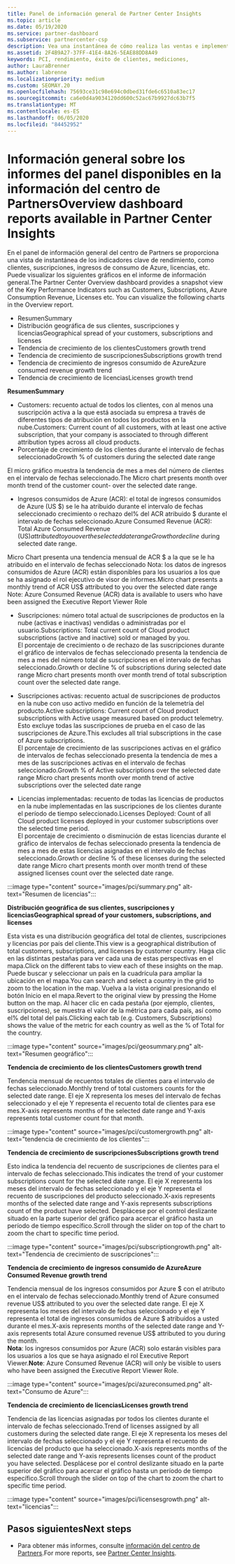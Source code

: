 ```yaml
---
title: Panel de información general de Partner Center Insights
ms.topic: article
ms.date: 05/19/2020
ms.service: partner-dashboard
ms.subservice: partnercenter-csp
description: Vea una instantánea de cómo realiza las ventas e implementación, el crecimiento de los clientes y el crecimiento de los ingresos con licencias, suscripciones y consumo de Azure.
ms.assetid: 2F4B9A27-37FF-41E4-8A26-5EAE88DD8A49
keywords: PCI, rendimiento, éxito de clientes, mediciones,
author: LauraBrenner
ms.author: labrenne
ms.localizationpriority: medium
ms.custom: SEOMAY.20
ms.openlocfilehash: 75693ce31c98e694c0dbed31fde6c6510a83ec17
ms.sourcegitcommit: ca6e0d4a9034120dd600c52ac67b9927dc63b7f5
ms.translationtype: MT
ms.contentlocale: es-ES
ms.lasthandoff: 06/05/2020
ms.locfileid: "84452952"
---
```

# <a name="overview-dashboard-reports-available-in-partner-center-insights"></a><span data-ttu-id="26e40-104">Información general sobre los informes del panel disponibles en la información del centro de Partners</span><span class="sxs-lookup"><span data-stu-id="26e40-104">Overview dashboard reports available in Partner Center Insights</span></span>
 
<span data-ttu-id="26e40-105">En el panel de información general del centro de Partners se proporciona una vista de instantánea de los indicadores clave de rendimiento, como clientes, suscripciones, ingresos de consumo de Azure, licencias, etc. Puede visualizar los siguientes gráficos en el informe de información general.</span><span class="sxs-lookup"><span data-stu-id="26e40-105">The Partner Center Overview dashboard provides a snapshot view of the Key Performance Indicators such as Customers, Subscriptions, Azure Consumption Revenue, Licenses etc. You can visualize the following charts in the Overview report.</span></span> 

- <span data-ttu-id="26e40-106">Resumen</span><span class="sxs-lookup"><span data-stu-id="26e40-106">Summary</span></span>  
- <span data-ttu-id="26e40-107">Distribución geográfica de sus clientes, suscripciones y licencias</span><span class="sxs-lookup"><span data-stu-id="26e40-107">Geographical spread of your customers, subscriptions and licenses</span></span>  
- <span data-ttu-id="26e40-108">Tendencia de crecimiento de los clientes</span><span class="sxs-lookup"><span data-stu-id="26e40-108">Customers growth trend</span></span> 
- <span data-ttu-id="26e40-109">Tendencia de crecimiento de suscripciones</span><span class="sxs-lookup"><span data-stu-id="26e40-109">Subscriptions growth trend</span></span> 
- <span data-ttu-id="26e40-110">Tendencia de crecimiento de ingresos consumido de Azure</span><span class="sxs-lookup"><span data-stu-id="26e40-110">Azure consumed revenue growth trend</span></span> 
- <span data-ttu-id="26e40-111">Tendencia de crecimiento de licencias</span><span class="sxs-lookup"><span data-stu-id="26e40-111">Licenses growth trend</span></span> 

<span data-ttu-id="26e40-112">**Resumen**</span><span class="sxs-lookup"><span data-stu-id="26e40-112">**Summary**</span></span>

- <span data-ttu-id="26e40-113">Customers: recuento actual de todos los clientes, con al menos una suscripción activa a la que está asociada su empresa a través de diferentes tipos de atribución en todos los productos en la nube.</span><span class="sxs-lookup"><span data-stu-id="26e40-113">Customers: Current count of all customers, with at least one active subscription, that your company is associated to through different attribution types across all cloud products.</span></span> 
- <span data-ttu-id="26e40-114">Porcentaje de crecimiento de los clientes durante el intervalo de fechas seleccionado</span><span class="sxs-lookup"><span data-stu-id="26e40-114">Growth % of customers during the selected date range</span></span> 

<span data-ttu-id="26e40-115">El micro gráfico muestra la tendencia de mes a mes del número de clientes en el intervalo de fechas seleccionado.</span><span class="sxs-lookup"><span data-stu-id="26e40-115">The Micro chart presents month over month trend of the customer count-  over the selected date range.</span></span> 

 
- <span data-ttu-id="26e40-116">Ingresos consumidos de Azure (ACR): el total de ingresos consumidos de Azure (US $) se le ha atribuido durante el intervalo de fechas seleccionado crecimiento o rechazo del% del ACR atribuido $ durante el intervalo de fechas seleccionado.</span><span class="sxs-lookup"><span data-stu-id="26e40-116">Azure Consumed Revenue (ACR): Total Azure Consumed Revenue (US$) attributed to you over the selected date range Growth or decline % of attributed ACR US$ during selected date range.</span></span>

<span data-ttu-id="26e40-117">Micro Chart presenta una tendencia mensual de ACR $ a la que se le ha atribuido en el intervalo de fechas seleccionado Nota: los datos de ingresos consumidos de Azure (ACR) están disponibles para los usuarios a los que se ha asignado el rol ejecutivo de visor de informes.</span><span class="sxs-lookup"><span data-stu-id="26e40-117">Micro chart presents a monthly trend of ACR US$ attributed to you over the selected date range Note: Azure Consumed Revenue (ACR) data is available to users who have been assigned the Executive Report Viewer Role</span></span> 
 
- <span data-ttu-id="26e40-118">Suscripciones: número total actual de suscripciones de productos en la nube (activas e inactivas) vendidas o administradas por el usuario.</span><span class="sxs-lookup"><span data-stu-id="26e40-118">Subscriptions: Total current count of Cloud product subscriptions (active and inactive) sold or managed by you.</span></span>  
<span data-ttu-id="26e40-119">El porcentaje de crecimiento o de rechazo de las suscripciones durante el gráfico de intervalos de fechas seleccionado presenta la tendencia de mes a mes del número total de suscripciones en el intervalo de fechas seleccionado.</span><span class="sxs-lookup"><span data-stu-id="26e40-119">Growth or decline % of subscriptions during selected date range Micro chart presents month over month trend of total subscription count over the selected date range.</span></span> 
 
- <span data-ttu-id="26e40-120">Suscripciones activas: recuento actual de suscripciones de productos en la nube con uso activo medido en función de la telemetría del producto.</span><span class="sxs-lookup"><span data-stu-id="26e40-120">Active subscriptions: Current count of Cloud product subscriptions with Active usage measured based on product telemetry.</span></span> <span data-ttu-id="26e40-121">Esto excluye todas las suscripciones de prueba en el caso de las suscripciones de Azure.</span><span class="sxs-lookup"><span data-stu-id="26e40-121">This excludes all trial subscriptions in the case of Azure subscriptions.</span></span>  
<span data-ttu-id="26e40-122">El porcentaje de crecimiento de las suscripciones activas en el gráfico de intervalos de fechas seleccionado presenta la tendencia de mes a mes de las suscripciones activas en el intervalo de fechas seleccionado.</span><span class="sxs-lookup"><span data-stu-id="26e40-122">Growth % of Active subscriptions over the selected date range Micro chart presents month over month trend of active subscriptions over the selected date range</span></span> 
 
- <span data-ttu-id="26e40-123">Licencias implementadas: recuento de todas las licencias de productos en la nube implementadas en las suscripciones de los clientes durante el período de tiempo seleccionado.</span><span class="sxs-lookup"><span data-stu-id="26e40-123">Licenses Deployed: Count of all Cloud product licenses deployed in your customer subscriptions over the selected time period.</span></span>  
<span data-ttu-id="26e40-124">El porcentaje de crecimiento o disminución de estas licencias durante el gráfico de intervalos de fechas seleccionado presenta la tendencia de mes a mes de estas licencias asignadas en el intervalo de fechas seleccionado.</span><span class="sxs-lookup"><span data-stu-id="26e40-124">Growth or decline % of these licenses during the selected date range Micro chart presents month over month trend of these assigned licenses count over the selected date range.</span></span>

:::image type="content" source="images/pci/summary.png" alt-text="Resumen de licencias":::

<span data-ttu-id="26e40-126">**Distribución geográfica de sus clientes, suscripciones y licencias**</span><span class="sxs-lookup"><span data-stu-id="26e40-126">**Geographical spread of your customers, subscriptions, and licenses**</span></span> 

<span data-ttu-id="26e40-127">Esta vista es una distribución geográfica del total de clientes, suscripciones y licencias por país del cliente.</span><span class="sxs-lookup"><span data-stu-id="26e40-127">This view is a geographical distribution of total customers, subscriptions, and licenses by customer country.</span></span> <span data-ttu-id="26e40-128">Haga clic en las distintas pestañas para ver cada una de estas perspectivas en el mapa.</span><span class="sxs-lookup"><span data-stu-id="26e40-128">Click on the different tabs to view each of these insights on the map.</span></span> <span data-ttu-id="26e40-129">Puede buscar y seleccionar un país en la cuadrícula para ampliar la ubicación en el mapa.</span><span class="sxs-lookup"><span data-stu-id="26e40-129">You can search and select a country in the grid to zoom to the location in the map.</span></span> <span data-ttu-id="26e40-130">Vuelva a la vista original presionando el botón Inicio en el mapa.</span><span class="sxs-lookup"><span data-stu-id="26e40-130">Revert to the original view by pressing the Home button on the map.</span></span> <span data-ttu-id="26e40-131">Al hacer clic en cada pestaña (por ejemplo, clientes, suscripciones), se muestra el valor de la métrica para cada país, así como el% del total del país.</span><span class="sxs-lookup"><span data-stu-id="26e40-131">Clicking each tab (e.g. Customers, Subscriptions) shows the value of the metric for each country as well as the % of Total for the country.</span></span>  

:::image type="content" source="images/pci/geosummary.png" alt-text="Resumen geográfico":::

<span data-ttu-id="26e40-133">**Tendencia de crecimiento de los clientes**</span><span class="sxs-lookup"><span data-stu-id="26e40-133">**Customers growth trend**</span></span>

<span data-ttu-id="26e40-134">Tendencia mensual de recuentos totales de clientes para el intervalo de fechas seleccionado.</span><span class="sxs-lookup"><span data-stu-id="26e40-134">Monthly trend of total customers counts for the selected date range.</span></span> <span data-ttu-id="26e40-135">El eje X representa los meses del intervalo de fechas seleccionado y el eje Y representa el recuento total de clientes para ese mes.</span><span class="sxs-lookup"><span data-stu-id="26e40-135">X-axis represents months of the selected date range and Y-axis represents total customer count for that month.</span></span> 

:::image type="content" source="images/pci/customergrowth.png" alt-text="tendencia de crecimiento de los clientes":::

<span data-ttu-id="26e40-137">**Tendencia de crecimiento de suscripciones**</span><span class="sxs-lookup"><span data-stu-id="26e40-137">**Subscriptions growth trend**</span></span>

<span data-ttu-id="26e40-138">Esto indica la tendencia del recuento de suscripciones de clientes para el intervalo de fechas seleccionado.</span><span class="sxs-lookup"><span data-stu-id="26e40-138">This indicates the trend of your customer subscriptions count for the selected date range.</span></span> <span data-ttu-id="26e40-139">El eje X representa los meses del intervalo de fechas seleccionado y el eje Y representa el recuento de suscripciones del producto seleccionado.</span><span class="sxs-lookup"><span data-stu-id="26e40-139">X-axis represents months of the selected date range and Y-axis represents subscriptions count of the product have selected.</span></span> <span data-ttu-id="26e40-140">Desplácese por el control deslizante situado en la parte superior del gráfico para acercar el gráfico hasta un período de tiempo específico.</span><span class="sxs-lookup"><span data-stu-id="26e40-140">Scroll through the slider on top of the chart to zoom the chart to specific time period.</span></span> 

:::image type="content" source="images/pci/subscriptiongrowth.png" alt-text="Tendencia de crecimiento de suscripciones":::

<span data-ttu-id="26e40-142">**Tendencia de crecimiento de ingresos consumido de Azure**</span><span class="sxs-lookup"><span data-stu-id="26e40-142">**Azure Consumed Revenue growth trend**</span></span>

<span data-ttu-id="26e40-143">Tendencia mensual de los ingresos consumidos por Azure $ con el atributo en el intervalo de fechas seleccionado.</span><span class="sxs-lookup"><span data-stu-id="26e40-143">Monthly trend of Azure consumed revenue US$ attributed to you over the selected date range.</span></span> <span data-ttu-id="26e40-144">El eje X representa los meses del intervalo de fechas seleccionado y el eje Y representa el total de ingresos consumidos de Azure $ atribuidos a usted durante el mes.</span><span class="sxs-lookup"><span data-stu-id="26e40-144">X-axis represents months of the selected date range and Y-axis represents total Azure consumed revenue US$ attributed to you during the month.</span></span>   
<span data-ttu-id="26e40-145">**Nota**: los ingresos consumidos por Azure (ACR) solo estarán visibles para los usuarios a los que se haya asignado el rol Executive Report Viewer.</span><span class="sxs-lookup"><span data-stu-id="26e40-145">**Note**: Azure Consumed Revenue (ACR) will only be visible to users who have been assigned the Executive Report Viewer Role.</span></span> 

:::image type="content" source="images/pci/azureconsumed.png" alt-text="Consumo de Azure":::

<span data-ttu-id="26e40-147">**Tendencia de crecimiento de licencias**</span><span class="sxs-lookup"><span data-stu-id="26e40-147">**Licenses growth trend**</span></span>
 
<span data-ttu-id="26e40-148">Tendencia de las licencias asignadas por todos los clientes durante el intervalo de fechas seleccionado.</span><span class="sxs-lookup"><span data-stu-id="26e40-148">Trend of licenses assigned by all customers during the selected date range.</span></span> <span data-ttu-id="26e40-149">El eje X representa los meses del intervalo de fechas seleccionado y el eje Y representa el recuento de licencias del producto que ha seleccionado.</span><span class="sxs-lookup"><span data-stu-id="26e40-149">X-axis represents months of the selected date range and Y-axis represents licenses count of the product you have selected.</span></span> <span data-ttu-id="26e40-150">Desplácese por el control deslizante situado en la parte superior del gráfico para acercar el gráfico hasta un período de tiempo específico.</span><span class="sxs-lookup"><span data-stu-id="26e40-150">Scroll through the slider on top of the chart to zoom the chart to specific time period.</span></span>  

:::image type="content" source="images/pci/licensesgrowth.png" alt-text="licencias":::

## <a name="next-steps"></a><span data-ttu-id="26e40-152">Pasos siguientes</span><span class="sxs-lookup"><span data-stu-id="26e40-152">Next steps</span></span>

- <span data-ttu-id="26e40-153">Para obtener más informes, consulte [información del centro de Partners](partner-center-insights.md).</span><span class="sxs-lookup"><span data-stu-id="26e40-153">For more reports, see [Partner Center Insights](partner-center-insights.md).</span></span>
